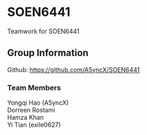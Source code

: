 # SOEN6441
Teamwork for SOEN6441
## Group Information
Github: https://github.com/A5yncX/SOEN6441
### Team Members
Yongqi Hao (A5yncX)  
Dorreen Rostami  
Hamza Khan  
Yi Tian (exile0627)  
